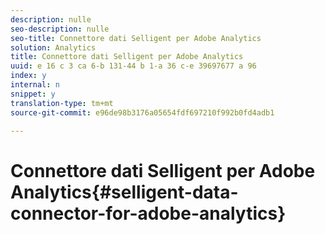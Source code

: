```yaml
---
description: nulle
seo-description: nulle
seo-title: Connettore dati Selligent per Adobe Analytics
solution: Analytics
title: Connettore dati Selligent per Adobe Analytics
uuid: e 16 c 3 ca 6-b 131-44 b 1-a 36 c-e 39697677 a 96
index: y
internal: n
snippet: y
translation-type: tm+mt
source-git-commit: e96de98b3176a05654fdf697210f992b0fd4adb1

---
```



# Connettore dati Selligent per Adobe Analytics{#selligent-data-connector-for-adobe-analytics}


